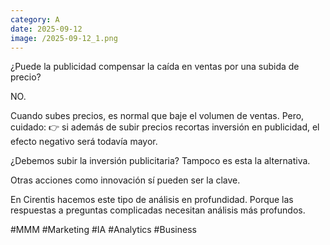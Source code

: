 ```yaml
--- 
category: A 
date: 2025-09-12 
image: /2025-09-12_1.png 
--- 
```


¿Puede la publicidad compensar la caída en ventas por una subida de precio?

NO.

Cuando subes precios, es normal que baje el volumen de ventas. Pero, cuidado: 👉 si además de subir precios recortas inversión en publicidad, el efecto negativo será todavía mayor.

¿Debemos subir la inversión publicitaria? Tampoco es esta la alternativa. 

Otras acciones como innovación sí pueden ser la clave. 

En Cirentis hacemos este tipo de análisis en profundidad. Porque las respuestas a preguntas complicadas necesitan análisis más profundos.

#MMM #Marketing #IA #Analytics #Business